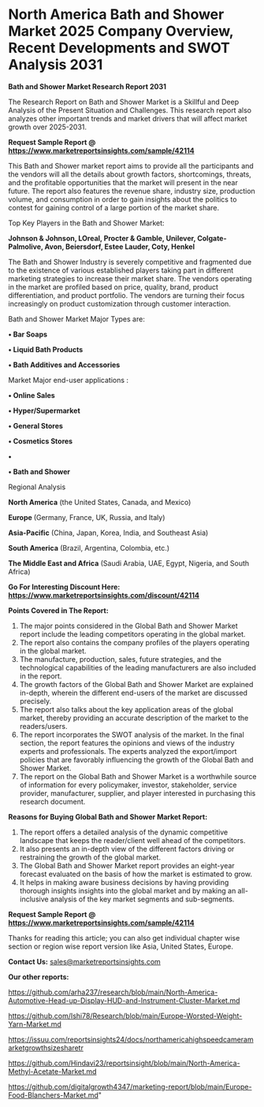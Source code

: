 # North America Bath and Shower Market 2025 Company Overview, Recent Developments and SWOT Analysis 2031

<strong>Bath and Shower Market Research Report 2031</strong>

The Research Report on Bath and Shower Market is a Skillful and Deep Analysis of the Present Situation and Challenges. This research report also analyzes other important trends and market drivers that will affect market growth over 2025-2031.

<strong>Request Sample Report @ <a href=https://www.marketreportsinsights.com/sample/42114>https://www.marketreportsinsights.com/sample/42114</a></strong>

This Bath and Shower market report aims to provide all the participants and the vendors will all the details about growth factors, shortcomings, threats, and the profitable opportunities that the market will present in the near future. The report also features the revenue share, industry size, production volume, and consumption in order to gain insights about the politics to contest for gaining control of a large portion of the market share.

Top Key Players in the Bath and Shower Market:

<strong>Johnson & Johnson, LOreal, Procter & Gamble, Unilever, Colgate-Palmolive, Avon, Beiersdorf, Estee Lauder, Coty, Henkel</strong>

The Bath and Shower Industry is severely competitive and fragmented due to the existence of various established players taking part in different marketing strategies to increase their market share. The vendors operating in the market are profiled based on price, quality, brand, product differentiation, and product portfolio. The vendors are turning their focus increasingly on product customization through customer interaction.

Bath and Shower Market Major Types are:

<strong>•  Bar Soaps

•  Liquid Bath Products

•  Bath Additives and Accessories</strong>

Market Major end-user applications :

<strong>•  Online Sales

•  Hyper/Supermarket

•  General Stores

•  Cosmetics Stores

•  

•  Bath and Shower</strong>

Regional Analysis

</u><strong><b>North America</b></strong> (the United States, Canada, and Mexico)

<strong><b>Europe </b></strong>(Germany, France, UK, Russia, and Italy)

<strong><b>Asia-Pacific</b></strong> (China, Japan, Korea, India, and Southeast Asia)

<strong><b>South America</b></strong> (Brazil, Argentina, Colombia, etc.)

<strong><b>The Middle East and Africa</b></strong> (Saudi Arabia, UAE, Egypt, Nigeria, and South Africa)

<strong>Go For Interesting Discount Here: <a href=https://www.marketreportsinsights.com/discount/42114>https://www.marketreportsinsights.com/discount/42114</a></strong>

<strong>Points Covered in The Report:</strong>
<ol>
  <li>The major points considered in the Global Bath and Shower Market report include the leading competitors operating in the global market.</li>
  <li>The report also contains the company profiles of the players operating in the global market.</li>
  <li>The manufacture, production, sales, future strategies, and the technological capabilities of the leading manufacturers are also included in the report.</li>
  <li>The growth factors of the Global Bath and Shower Market are explained in-depth, wherein the different end-users of the market are discussed precisely.</li>
  <li>The report also talks about the key application areas of the global market, thereby providing an accurate description of the market to the readers/users.</li>
  <li>The report incorporates the SWOT analysis of the market. In the final section, the report features the opinions and views of the industry experts and professionals. The experts analyzed the export/import policies that are favorably influencing the growth of the Global Bath and Shower Market.</li>
  <li>The report on the Global Bath and Shower Market is a worthwhile source of information for every policymaker, investor, stakeholder, service provider, manufacturer, supplier, and player interested in purchasing this research document.</li>
</ol>
<strong>Reasons for Buying Global Bath and Shower Market Report:</strong>

<ol>
  <li>The report offers a detailed analysis of the dynamic competitive landscape that keeps the reader/client well ahead of the competitors.</li>
  <li>It also presents an in-depth view of the different factors driving or restraining the growth of the global market.</li>
  <li>The Global Bath and Shower Market report provides an eight-year forecast evaluated on the basis of how the market is estimated to grow.</li>
  <li>It helps in making aware business decisions by having providing thorough insights insights into the global market and by making an all-inclusive analysis of the key market segments and sub-segments.</li>
</ol>
<strong>Request Sample Report @ <a href=https://www.marketreportsinsights.com/sample/42114>https://www.marketreportsinsights.com/sample/42114</a></strong>


Thanks for reading this article; you can also get individual chapter wise section or region wise report version like Asia, United States, Europe.

<strong>Contact Us:</strong>
sales@marketreportsinsights.com

<strong>Our other reports:</strong>

<a href=https://github.com/arha237/research/blob/main/North-America-Automotive-Head-up-Display-HUD-and-Instrument-Cluster-Market.md>https://github.com/arha237/research/blob/main/North-America-Automotive-Head-up-Display-HUD-and-Instrument-Cluster-Market.md</a>

<a href=https://github.com/Ishi78/Research/blob/main/Europe-Worsted-Weight-Yarn-Market.md>https://github.com/Ishi78/Research/blob/main/Europe-Worsted-Weight-Yarn-Market.md</a>

<a href=https://issuu.com/reportsinsights24/docs/northamericahighspeedcameramarketgrowthsizesharetr>https://issuu.com/reportsinsights24/docs/northamericahighspeedcameramarketgrowthsizesharetr</a>

<a href=https://github.com/Hindavi23/reportsinsight/blob/main/North-America-Methyl-Acetate-Market.md>https://github.com/Hindavi23/reportsinsight/blob/main/North-America-Methyl-Acetate-Market.md</a>

<a href=https://github.com/digitalgrowth4347/marketing-report/blob/main/Europe-Food-Blanchers-Market.md>https://github.com/digitalgrowth4347/marketing-report/blob/main/Europe-Food-Blanchers-Market.md</a>"

